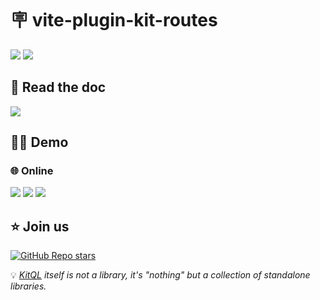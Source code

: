 # 🪧 vite-plugin-kit-routes

[![](https://img.shields.io/npm/v/vite-plugin-kit-routes?color=&logo=npm)](https://www.npmjs.com/package/vite-plugin-kit-routes)
[![](https://img.shields.io/npm/dm/vite-plugin-kit-routes?&logo=npm)](https://www.npmjs.com/package/vite-plugin-kit-routes)

##  📖 Read the doc

[![](https://img.shields.io/badge/Documentation%20of-vite%20plugin%20kit%20routes-FF3E00.svg?style=flat&logo=stackblitz&logoColor=FF3E00)](https://kitql.dev/docs/tools/06_vite-plugin-kit-routes)

## 🧑‍💻 Demo

### 🌐 Online

[![](https://img.shields.io/badge/Open_in-SvelteLab-black?logo=svelte&color=%23FF3E00)](https://www.sveltelab.dev/?provider=github&owner=jycouet&repo=kitql&branch=main&path=%2Fpackages%2Fcreate-kitql%2Ftemplates%2Fkit-routes) 
[![](https://img.shields.io/badge/Open_in-CodeSandbox-black?logo=codesandbox&color=%23151515)](https://codesandbox.io/p/sandbox/github/jycouet/kitql/tree/main/packages/create-kitql/templates/kit-routes)
[![](https://img.shields.io/badge/Open_in-StackBlitz-black?logo=stackblitz&color=%231269D3)](https://stackblitz.com/github.com/jycouet/kitql/tree/main/packages/create-kitql/templates/kit-routes)

##  ⭐️ Join us

[![GitHub Repo stars](https://img.shields.io/github/stars/jycouet/kitql?logo=github&label=KitQL&color=#4ACC31)](https://github.com/jycouet/kitql)

💡 _[KitQL](https://www.kitql.dev/docs) itself is not a library, it's "nothing" but a collection of standalone libraries._
